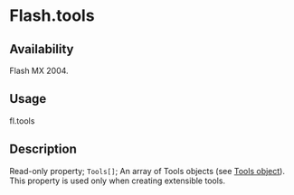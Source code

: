 # Flash.tools

## Availability

Flash MX 2004.

## Usage

fl.tools

## Description

Read-only property; `Tools[]`; An array of Tools objects (see [Tools object](../Tools_object/Tools_summary.md)). This property is used only when creating extensible tools.
